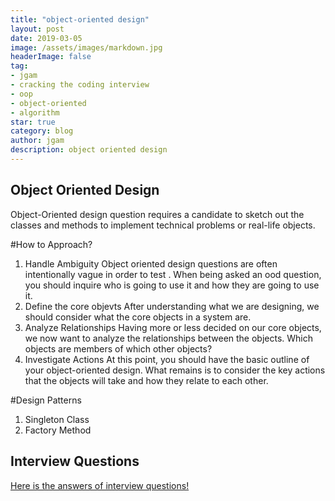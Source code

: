 ```yaml
---
title: "object-oriented design"
layout: post
date: 2019-03-05
image: /assets/images/markdown.jpg
headerImage: false
tag:
- jgam
- cracking the coding interview
- oop
- object-oriented
- algorithm
star: true
category: blog
author: jgam
description: object oriented design
---
```


## Object Oriented Design
Object-Oriented design question requires a candidate to sketch out the classes and methods to implement technical problems or real-life objects.

#How to Approach?
1. Handle Ambiguity
Object oriented design questions are often intentionally vague in order to test . When being asked an ood question, you should inquire who is going to use it and how they are going to use it.
2. Define the core objevts
After understanding what we are designing, we should consider what the core objects in a system are.
3. Analyze Relationships
Having more or less decided on our core objects, we now want to analyze the relationships between the objects. Which objects are members of which other objects?
4. Investigate Actions
At this point, you should have the basic outline of your object-oriented design. What remains is to consider the key actions that the objects will take and how they relate to each other.


#Design Patterns
1. Singleton Class
2. Factory Method

## Interview Questions
[Here is the answers of interview questions!](https://github.com/jgam/crackingthecoding/tree/master/chpt7)